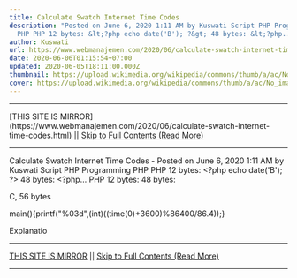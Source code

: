 ```yaml
---
title: Calculate Swatch Internet Time Codes
description: "Posted on June 6, 2020 1:11 AM by Kuswati Script PHP Programming
  PHP PHP 12 bytes: &lt;?php echo date('B'); ?&gt; 48 bytes: &lt;?php..."
author: Kuswati
url: https://www.webmanajemen.com/2020/06/calculate-swatch-internet-time-codes.html
date: 2020-06-06T01:15:54+07:00
updated: 2020-06-05T18:11:00.000Z
thumbnail: https://upload.wikimedia.org/wikipedia/commons/thumb/a/ac/No_image_available.svg/2048px-No_image_available.svg.png
cover: https://upload.wikimedia.org/wikipedia/commons/thumb/a/ac/No_image_available.svg/2048px-No_image_available.svg.png
---
```


<hr/> [THIS SITE IS MIRROR](https://www.webmanajemen.com/2020/06/calculate-swatch-internet-time-codes.html) || <a href="https://www.webmanajemen.com/2020/06/calculate-swatch-internet-time-codes.html" rel="follow" class="button" id="read-more">Skip to Full Contents (Read More)</a> <hr/> Calculate Swatch Internet Time Codes - Posted on June 6, 2020 1:11 AM by Kuswati Script PHP Programming PHP PHP 12 bytes: &lt;?php echo date('B'); ?&gt; 48 bytes: &lt;?php... PHP
12 bytes:
<?php echo date('B'); ?>
48 bytes:
<?php echo sprintf("%03d",((time()+3600)%86400)/86.4|0); ?>


  
C, 56 bytes

  
main(){printf("%03d",(int)((time(0)+3600)%86400/86.4));}
  
Explanatio <hr/> [THIS SITE IS MIRROR](https://www.webmanajemen.com/2020/06/calculate-swatch-internet-time-codes.html) || <a href="https://www.webmanajemen.com/2020/06/calculate-swatch-internet-time-codes.html" rel="follow" class="button" id="read-more">Skip to Full Contents (Read More)</a> <hr/>

<script>
    if (location.host.includes('dimaslanjaka12')) {
      location.replace('https://www.webmanajemen.com/2020/06/calculate-swatch-internet-time-codes.html');
    }
  </script>